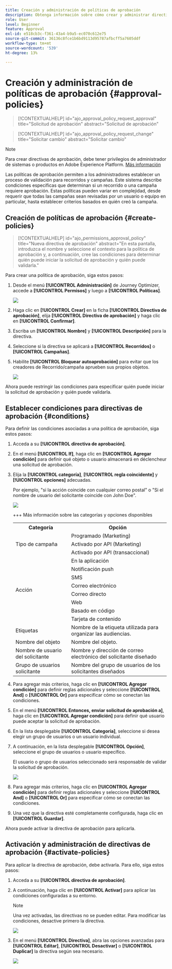 ```yaml
---
title: Creación y administración de políticas de aprobación
description: Obtenga información sobre cómo crear y administrar directivas de aprobación.
role: User
level: Beginner
feature: Approval
exl-id: e518cb3c-f361-43a4-b9a5-ec070c612e75
source-git-commit: 36136c8fce1b6bd9113d95787afbcff5a7605ddf
workflow-type: tm+mt
source-wordcount: '539'
ht-degree: 13%

---
```


# Creación y administración de políticas de aprobación {#approval-policies}


>[!CONTEXTUALHELP]
>id="ajo_approval_policy_request_approval"
>title="Solicitud de aprobación"
>abstract="Solicitud de aprobación"

>[!CONTEXTUALHELP]
>id="ajo_approval_policy_request_change"
>title="Solicitar cambio"
>abstract="Solicitar cambio"


>[!NOTE]
>
>Para crear directivas de aprobación, debe tener privilegios de administrador de sistemas o productos en Adobe Experience Platform. [Más información](https://experienceleague.adobe.com/en/docs/experience-platform/access-control/home)

Las políticas de aprobación permiten a los administradores establecer un proceso de validación para recorridos y campañas. Este sistema describe condiciones específicas que determinan si un recorrido o una campaña requiere aprobación. Estas políticas pueden variar en complejidad, desde requerir que todas las campañas sean revisadas por un usuario o equipo en particular, hasta establecer criterios basados en quién creó la campaña.

## Creación de políticas de aprobación {#create-policies}

>[!CONTEXTUALHELP]
>id="ajo_permissions_approval_policy"
>title="Nueva directiva de aprobación"
>abstract="En esta pantalla, introduzca el nombre y seleccione el contexto para la política de aprobación y, a continuación, cree las condiciones para determinar quién puede iniciar la solicitud de aprobación y quién puede validarla."

Para crear una política de aprobación, siga estos pasos:

1. Desde el menú **[!UICONTROL Administración]** de Journey Optimizer, accede a **[!UICONTROL Permisos]** y luego a **[!UICONTROL Políticas]**.

   ![](assets/policy_create_1.png)

1. Haga clic en **[!UICONTROL Crear]** en la ficha **[!UICONTROL Directiva de aprobación]**, elija **[!UICONTROL Directiva de aprobación]** y haga clic en **[!UICONTROL Confirmar]**.

1. Escriba un **[!UICONTROL Nombre]** y **[!UICONTROL Descripción]** para la directiva.

1. Seleccione si la directiva se aplicará a **[!UICONTROL Recorridos]** o **[!UICONTROL Campañas]**.

1. Habilite **[!UICONTROL Bloquear autoaprobación]** para evitar que los creadores de Recorrido/campaña aprueben sus propios objetos.

   ![](assets/policy_create_2.png)

Ahora puede restringir las condiciones para especificar quién puede iniciar la solicitud de aprobación y quién puede validarla.

## Establecer condiciones para directivas de aprobación {#conditions}

Para definir las condiciones asociadas a una política de aprobación, siga estos pasos:

1. Acceda a su **[!UICONTROL directiva de aprobación]**.

1. En el menú **[!UICONTROL If]**, haga clic en **[!UICONTROL Agregar condición]** para definir qué objeto o usuario almacenará en déclencheur una solicitud de aprobación.

1. Elija la **[!UICONTROL categoría]**, **[!UICONTROL regla coincidente]** y **[!UICONTROL opciones]** adecuadas.

   Por ejemplo, &quot;si la acción coincide con cualquier correo postal&quot; o &quot;Si el nombre de usuario del solicitante coincide con John Doe&quot;.

   ![](assets/policy_condition_1.png)

   +++ Más información sobre las categorías y opciones disponibles
   <table>
    <tr>
      <th>Categoría</th>
      <th>Opción</th>
    </tr>
    <tr>
      <td rowspan="3">Tipo de campaña</td>
      <td>Programado (Marketing)</td>
    </tr>
    <tr>
    <td>Activado por API (Marketing)</td>
    </tr>
    <tr>
    <td>Activado por API (transaccional)</td>
    </tr>
    <tr>
    <td rowspan="8">Acción</td>
    <td>En la aplicación</td>
    </tr>
    <tr>
    <td>Notificación push</td>
   </tr>
    <tr>
    <td>SMS</td>
    </tr>
    <tr>
    <td>Correo electrónico</td>
    </tr>
    <tr>
    <td>Correo directo</td>
    </tr>
    <tr>
    <td>Web</td>
    </tr>
    <tr>
    <td>Basado en código</td>
    </tr>
    <tr>
    <td>Tarjeta de contenido</td>
    </tr>
    <tr>
    <td>Etiquetas</td>
    <td>Nombre de la etiqueta utilizada para organizar las audiencias. </td>
    </tr>
    <tr>
    <td>Nombre del objeto</td>
    <td>Nombre del objeto.</td>
    </tr>
    <tr>
    <td>Nombre de usuario del solicitante</td>
    <td>Nombre y dirección de correo electrónico del solicitante diseñado</td>
    </tr>
    <tr>
    <td>Grupo de usuarios solicitante</td>
    <td>Nombre del grupo de usuarios de los solicitantes diseñados</td>
    </tr>
    </table>


1. Para agregar más criterios, haga clic en **[!UICONTROL Agregar condición]** para definir reglas adicionales y seleccione **[!UICONTROL And]** o **[!UICONTROL Or]** para especificar cómo se conectan las condiciones.

1. En el menú **[!UICONTROL Entonces, enviar solicitud de aprobación a]**, haga clic en **[!UICONTROL Agregar condición]** para definir qué usuario puede aceptar la solicitud de aprobación.

1. En la lista desplegable **[!UICONTROL Categoría]**, seleccione si desea elegir un grupo de usuarios o un usuario individual.

1. A continuación, en la lista desplegable **[!UICONTROL Opción]**, seleccione el grupo de usuarios o usuario específico.

   El usuario o grupo de usuarios seleccionado será responsable de validar la solicitud de aprobación.

   ![](assets/policy_condition_2.png)

1. Para agregar más criterios, haga clic en **[!UICONTROL Agregar condición]** para definir reglas adicionales y seleccione **[!UICONTROL And]** o **[!UICONTROL Or]** para especificar cómo se conectan las condiciones.

1. Una vez que la directiva esté completamente configurada, haga clic en **[!UICONTROL Guardar]**.

Ahora puede activar la directiva de aprobación para aplicarla.

## Activación y administración de directivas de aprobación {#activate-policies}

Para aplicar la directiva de aprobación, debe activarla. Para ello, siga estos pasos:

1. Acceda a su **[!UICONTROL directiva de aprobación]**.

1. A continuación, haga clic en **[!UICONTROL Activar]** para aplicar las condiciones configuradas a su entorno.

   >[!NOTE]
   >
   >Una vez activadas, las directivas no se pueden editar. Para modificar las condiciones, desactive primero la directiva.

   ![](assets/policy_activate_1.png)

1. En el menú **[!UICONTROL Directiva]**, abra las opciones avanzadas para **[!UICONTROL Editar]**, **[!UICONTROL Desactivar]** o **[!UICONTROL Duplicar]** la directiva según sea necesario.

   ![](assets/policy_activate_2.png)
